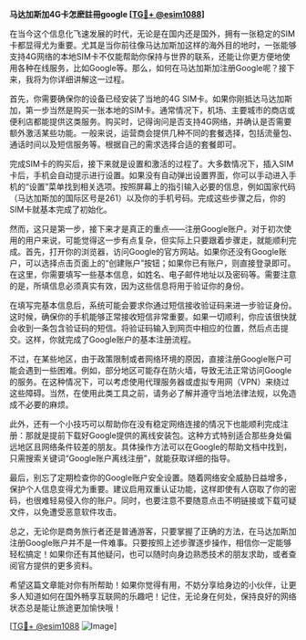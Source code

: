 **马达加斯加4G卡怎麽註冊google [[TG💪+ @esim1088](https://t.me/s/esim1088)]**

在当今这个信息化飞速发展的时代，无论是在国内还是国外，拥有一张稳定的SIM卡都显得尤为重要。尤其是当你前往像马达加斯加这样的海外目的地时，一张能够支持4G网络的本地SIM卡不仅能帮助你保持与世界的联系，还能让你更方便地使用各种在线服务，比如Google等。那么，如何在马达加斯加注册Google呢？接下来，我将为你详细讲解这一过程。

首先，你需要确保你的设备已经安装了当地的4G SIM卡。如果你刚抵达马达加斯加，第一步当然是购买一张本地的SIM卡。通常情况下，机场、主要城市的商店或便利店都能提供这类服务。购买时，记得询问是否支持4G网络，并确认是否需要额外激活某些功能。一般来说，运营商会提供几种不同的套餐选择，包括流量包、通话时间以及短信服务等。根据自己的需求选择合适的套餐即可。

完成SIM卡的购买后，接下来就是设置和激活的过程了。大多数情况下，插入SIM卡后，手机会自动提示进行设置。如果没有自动弹出设置界面，你可以手动进入手机的“设置”菜单找到相关选项。按照屏幕上的指引输入必要的信息，例如国家代码（马达加斯加的国际区号是261）以及你的手机号码。完成这些步骤之后，你的SIM卡就基本完成了初始化。

然而，这只是第一步，接下来才是真正的重点——注册Google账户。对于初次使用的用户来说，可能觉得这一步有点复杂，但实际上只要跟着步骤走，就能顺利完成。首先，打开你的浏览器，访问Google的官方网站。如果你还没有Google账户，可以选择点击页面上的“创建账户”按钮；如果你已有账户，则直接登录即可。在这里，你需要填写一些基本信息，如姓名、电子邮件地址以及密码等。需要注意的是，所填信息必须真实有效，因为这些信息将用于验证你的身份。

在填写完基本信息后，系统可能会要求你通过短信接收验证码来进一步验证身份。这时候，确保你的手机能够正常接收短信非常重要。如果一切顺利，你应该很快就会收到一条包含验证码的短信。将验证码输入到网页中相应的位置，然后点击提交。这样，你就完成了Google账户的基本注册流程。

不过，在某些地区，由于政策限制或者网络环境的原因，直接注册Google账户可能会遇到一些困难。例如，部分地区可能存在防火墙，导致无法正常访问Google的服务。在这种情况下，可以考虑使用代理服务器或虚拟专用网（VPN）来绕过这些障碍。当然，在使用此类工具之前，请务必了解并遵守当地法律法规，以免造成不必要的麻烦。

此外，还有一个小技巧可以帮助你在没有稳定网络连接的情况下也能顺利完成注册：那就是提前下载好Google提供的离线安装包。这种方式特别适合那些身处偏远地区且网络条件较差的朋友。具体操作方法可以在Google的帮助文档中找到，只需搜索关键词“Google账户离线注册”，就能获取详细的指导。

最后，别忘了定期检查你的Google账户安全设置。随着网络安全威胁日益增多，保护个人信息变得尤为重要。建议启用双重认证功能，这样即使有人窃取了你的密码，也很难轻易侵入你的账户。同时，也要注意不要随意点击不明链接或下载可疑文件，以免遭受恶意软件攻击。

总之，无论你是商务旅行者还是普通游客，只要掌握了正确的方法，在马达加斯加注册Google账户并不是一件难事。只要按照上述步骤逐步操作，相信你一定能够轻松搞定！如果你还有其他疑问，也可以随时向身边熟悉技术的朋友求助，或者查阅官方提供的更多资料。

希望这篇文章能对你有所帮助！如果你觉得有用，不妨分享给身边的小伙伴，让更多人知道如何在国外畅享互联网的乐趣吧！记住，无论身在何处，保持良好的网络状态总是能让旅途更加愉快哦！

[[TG💪+ @esim1088](https://t.me/s/esim1088) ![Image](https://i.postimg.cc/4NQfJmqS/Snipaste-2025-05-13-00-14-12.png)]